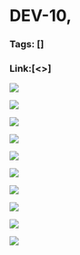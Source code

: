 # DEV-10,
### Tags: []
### Link:[<>]

![](../images/DEV-10/DEV-10-A1.png)

![](../images/DEV-10/DEV-10-A2.png)

![](../images/DEV-10/DEV-10-A3.png)

![](../images/DEV-10/DEV-10-A4.png)

![](../images/DEV-10/DEV-10-A5.png)

![](../images/DEV-10/DEV-10-A6.png)

![](../images/DEV-10/DEV-10-A7.png)

![](../images/DEV-10/DEV-10-A8.png)

![](../images/DEV-10/DEV-10-A9.png)

![](../images/DEV-10/DEV-10-A10.png)

